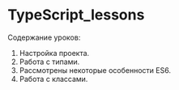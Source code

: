 # TypeScript_lessons
Содержание уроков:
1) Настройка проекта.
2) Работа с типами.
4) Рассмотрены некоторые особенности ES6.
5) Работа с классами.
